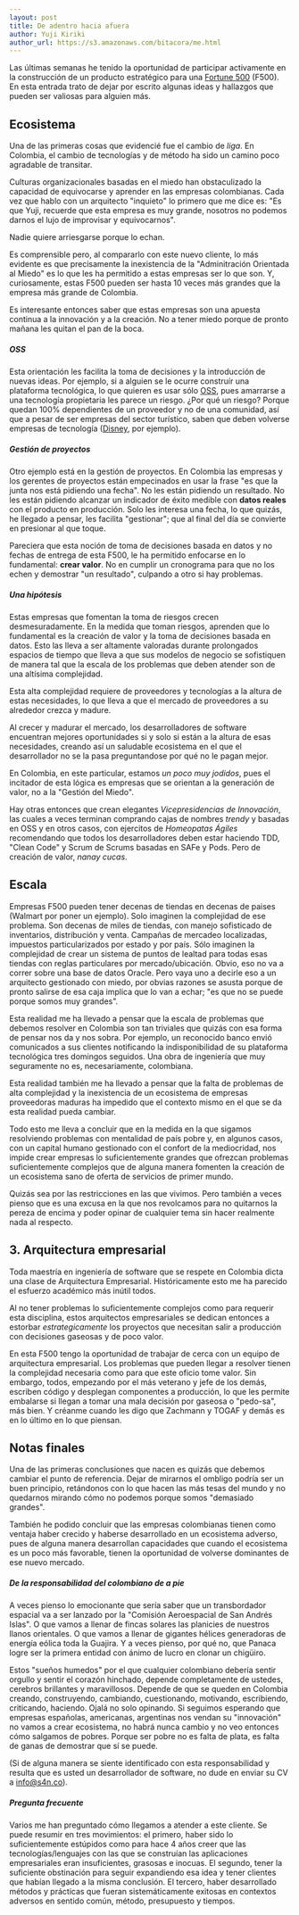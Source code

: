 ```yaml
---
layout: post
title: De adentro hacia afuera
author: Yuji Kiriki
author_url: https://s3.amazonaws.com/bitacora/me.html
---
```


Las últimas semanas he tenido la oportunidad de participar activamente en la construcción de un producto estratégico para una [Fortune 500](http://beta.fortune.com/fortune500/) (F500). En esta entrada trato de dejar por escrito algunas ideas y hallazgos que pueden ser valiosas para alguien más.

## Ecosistema
Una de las primeras cosas que evidencié fue el cambio de _liga_. En Colombia, el cambio de tecnologías y de método ha sido un camino poco agradable de transitar.

Culturas organizacionales basadas en el miedo han obstaculizado la capacidad de equivocarse y aprender en las empresas colombianas. Cada vez que hablo con un arquitecto "inquieto" lo primero que me dice es: "Es que Yuji, recuerde que esta empresa es muy grande, nosotros no podemos darnos el lujo de improvisar y equivocarnos".

Nadie quiere arriesgarse porque lo echan. 

Es comprensible pero, al compararlo con este nuevo cliente, lo más evidente es que precisamente la inexistencia de la "Adminitración Orientada al Miedo" es lo que les ha permitido a estas empresas ser lo que son. Y, curiosamente, estas F500 pueden ser hasta 10 veces más grandes que la empresa más grande de Colombia.

Es interesante entonces saber que estas empresas son una apuesta continua a la innovación y a la creación. No a tener miedo porque de pronto mañana les quitan el pan de la boca.

##### OSS
Esta orientación les facilita la toma de decisiones y la introducción de nuevas ideas. Por ejemplo, si a alguien se le ocurre construír una plataforma tecnológica, lo que quieren es usar sólo [OSS](https://en.wikipedia.org/wiki/Open-source_software), pues amarrarse a una tecnología propietaria les parece un riesgo. ¿Por qué un riesgo? Porque quedan 100% dependientes de un proveedor y no de una comunidad, así que a pesar de ser empresas del sector turístico, saben que deben volverse empresas de tecnología ([Disney](https://github.com/disney), por ejemplo).

##### Gestión de proyectos
Otro ejemplo está en la gestión de proyectos. En Colombia las empresas y los gerentes de proyectos están empecinados en usar la frase "es que la junta nos está pidiendo una fecha". No les están pidiendo un resultado. No les están pidiendo alcanzar un indicador de éxito medible con **datos reales** con el producto en producción. Solo les interesa una fecha, lo que quizás, he llegado a pensar, les facilita "gestionar"; que al final del día se convierte en presionar al que toque.

Pareciera que esta noción de toma de decisiones basada en datos y no fechas de entrega de esta F500, le ha permitido enfocarse en lo fundamental: **crear valor**. No en cumplir un cronograma para que no los echen y demostrar "un resultado", culpando a otro si hay problemas. 

##### Una hipótesis
Estas empresas que fomentan la toma de riesgos crecen desmesuradamente. En la medida que toman riesgos, aprenden que lo fundamental es la creación de valor y la toma de decisiones basada en datos. Esto las lleva a ser altamente valoradas durante prolongados espacios de tiempo que lleva a que sus modelos de negocio se sofistiquen de manera tal que la escala de los problemas que deben atender son de una altísima complejidad. 

Esta alta complejidad requiere de proveedores y tecnologías a la altura de estas necesidades, lo que lleva a que el mercado de proveedores a su alrededor crezca y madure. 

Al crecer y madurar el mercado, los desarrolladores de software encuentran mejores oportunidades si y solo si están a la altura de esas necesidades, creando así un saludable ecosistema en el que el desarrollador no se la pasa preguntandose por qué no le pagan mejor.

En Colombia, en este particular, estamos _un poco muy jodidos_, pues el incitador de esta lógica es empresas que se orientan a la generación de valor, no a la "Gestión del Miedo".

Hay otras entonces que crean elegantes _Vicepresidencias de Innovación_, las cuales a veces terminan comprando cajas de nombres _trendy_ y basadas en OSS y en otros casos, con ejercitos de _Homeopatas Ágiles_ recomendando que todos los desarrolladores deben estar haciendo TDD, "Clean Code" y Scrum de Scrums basadas en SAFe y Pods. Pero de creación de valor, _nanay cucas_.

## Escala

Empresas F500 pueden tener decenas de tiendas en decenas de paises (Walmart por poner un ejemplo). Solo imaginen la complejidad de ese problema. Son decenas de miles de tiendas, con manejo sofisticado de inventarios, distribución y venta. Campañas de mercadeo localizadas, impuestos particularizados por estado y por país. Sólo imaginen la complejidad de crear un sistema de puntos de lealtad para todas esas tiendas con reglas particulares por mercado/ubicación. Obvio, eso no va a correr sobre una base de datos Oracle. Pero vaya uno a decirle eso a un arquitecto gestionado con miedo, por obvias razones se asusta porque de pronto salirse de esa caja implica que lo van a echar; "es que no se puede porque somos muy grandes".

Esta realidad me ha llevado a pensar que la escala de problemas que debemos resolver en Colombia son tan triviales que quizás con esa forma de pensar nos da y nos sobra. Por ejemplo, un reconocido banco envió comunicados a sus clientes notificando la indisponibilidad de su plataforma tecnológica tres domingos seguidos. Una obra de ingeniería que muy seguramente no es, necesariamente, colombiana.

Esta realidad también me ha llevado a pensar que la falta de problemas de alta complejidad y la inexistencia de un ecosistema de empresas proveedoras maduras ha impedido que el contexto mismo en el que se da esta realidad pueda cambiar.

Todo esto me lleva a concluir que en la medida en la que sigamos resolviendo problemas con mentalidad de país pobre y, en algunos casos, con un capital humano gestionado con el confort de la mediocridad, nos impide crear empresas lo suficientemente grandes que ofrezcan problemas suficientemente complejos que de alguna manera fomenten la creación de un ecosistema sano de oferta de servicios de primer mundo.

Quizás sea por las restricciones en las que vivimos. Pero también a veces pienso que es una excusa en la que nos revolcamos para no quitarnos la pereza de encima y poder opinar de cualquier tema sin hacer realmente nada al respecto.

## 3. Arquitectura empresarial

Toda maestría en ingeniería de software que se respete en Colombia dicta una clase de Arquitectura Empresarial. Históricamente esto me ha parecido el esfuerzo académico más inútil todos.

Al no tener problemas lo suficientemente complejos como para requerir esta disciplina, estos arquitectos empresariales se dedican entonces a estorbar _estrategicamente_ los proyectos que necesitan salir a producción con decisiones gaseosas y de poco valor.

En esta F500 tengo la oportunidad de trabajar de cerca con un equipo de arquitectura empresarial. Los problemas que pueden llegar a resolver tienen la complejidad necesaria como para que este oficio tome valor.
Sin embargo, todos, empezando por el más veterano y jefe de los demás, escriben código y desplegan componentes a producción, lo que les permite embalarse si llegan a tomar una mala decisión por gaseosa o "pedo-sa", más bien. Y créanme cuando les digo que Zachmann y TOGAF y demás es en lo último en lo que piensan.

## Notas finales

Una de las primeras conclusiones que nacen es quizás que debemos cambiar el punto de referencia. Dejar de mirarnos el ombligo podría ser un buen principio, retándonos con lo que hacen las más tesas del mundo y no quedarnos mirando cómo no podemos porque somos "demasiado grandes".

También he podido concluir que las empresas colombianas tienen como ventaja haber crecido y haberse desarrollado en un ecosistema adverso, pues de alguna manera desarrollan capacidades que cuando el ecosistema es un poco más favorable, tienen la oportunidad de volverse dominantes de ese nuevo mercado.

##### De la responsabilidad del colombiano de a pie
A veces pienso lo emocionante que sería saber que un transbordador espacial va a ser lanzado por la "Comisión Aeroespacial de San Andrés Islas". O que vamos a llenar de fincas solares las planicies de nuestros llanos orientales. O que vamos a llenar de gigantes hélices generadoras de energía eólica toda la Guajira. Y a veces pienso, por qué no, que Panaca logre ser la primera entidad con ánimo de lucro en clonar un chigüiro.

Estos "sueños humedos" por el que cualquier colombiano debería sentir orgullo y sentir el corazón hinchado, depende completamente de ustedes, cerebros brillantes y maravillosos. Depende de que se queden en Colombia creando, construyendo, cambiando, cuestionando, motivando, escribiendo, criticando, haciendo. Ojalá no solo opinando. Si seguimos esperando que empresas españolas, americanas, argentinas nos vendan su "innovación" no vamos a crear ecosistema, no habrá nunca cambio y no veo entonces cómo salgamos de pobres. Porque ser pobre no es falta de plata, es falta de ganas de demostrar que sí se puede.

(Si de alguna manera se siente identificado con esta responsabilidad y resulta que es usted un desarrollador de software, no dude en enviar su CV a info@s4n.co).

##### Pregunta frecuente

Varios me han preguntado cómo llegamos a atender a este cliente. Se puede resumir en tres movimientos: el primero, haber sido lo suficientemente estúpidos como para hace 4 años creer que las tecnologías/lenguajes con las que se construían las aplicaciones empresariales eran insuficientes, grasosas e inocuas. El segundo, tener la suficiente obstinación para seguir expandiendo esa idea y tener clientes que habían llegado a la misma conclusión. El tercero, haber desarrollado métodos y prácticas que fueran sistemáticamente exitosas en contextos adversos en sentido común, método, presupuesto y tiempos.

